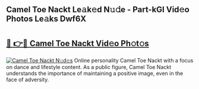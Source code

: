 ## Camel Toe Nackt Le𝚊k𝚎d N𝚞𝚍e - Part-kGI Vid𝚎o Photos Le𝚊ks Dwf6X

# <h2><a href="http://fb4yya.evod.top/?m=Camel+Toe+Nackt">🔗 👉🔴 Camel Toe Nackt Vid𝚎o Ph𝚘t𝚘s</a></h2>

[![Camel Toe Nackt N𝚞d𝚎s](https://i.imgur.com/8V9OHl7.gif)](http://fb4yya.evod.top/?m=Camel+Toe+Nackt)
Online personality Camel Toe Nackt with a focus on dance and lifestyle content. As a public figure, Camel Toe Nackt understands the importance of maintaining a positive image, even in the face of adversity. 
